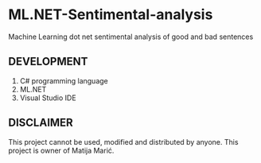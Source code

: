 # ML.NET-Sentimental-analysis
Machine Learning dot net sentimental analysis of good and bad sentences

## DEVELOPMENT

1. C# programming language
2. ML.NET
3. Visual Studio IDE

## DISCLAIMER
This project cannot be used, modified and distributed by anyone. This project is owner of Matija Marić.

